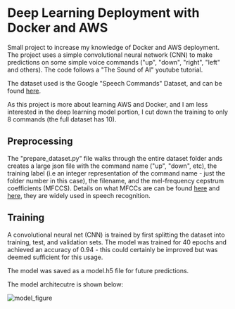 # Deep Learning Deployment with Docker and AWS

Small project to increase my knowledge of Docker and AWS deployment. 
The project uses a simple convolutional neural network (CNN) to make predictions on some simple voice commands ("up", "down", "right", "left" and others). The code follows a "The Sound of AI" youtube tutorial. 


The dataset used is the Google "Speech Commands" Dataset, and can be found [here](https://ai.googleblog.com/2017/08/launching-speech-commands-dataset.html). 

As this project is more about learning AWS and Docker, and I am less interested in the deep learning model portion, I cut down the training to only 8 commands (the full dataset has 10). 

## Preprocessing

The "prepare_dataset.py" file walks through the entire dataset folder ands creates a large json file with the command name ("up", "down", etc), the training label (i.e an integer representation of the command name - just the folder number in this case), the filename, and the mel-frequency cepstrum coefficients (MFCCS). Details on what MFCCs are can be found [here](https://medium.com/prathena/the-dummys-guide-to-mfcc-aceab2450fd) and [here](https://en.wikipedia.org/wiki/Mel-frequency_cepstrum), they are widely used in speech recognition. 


## Training 

A convolutional neural net (CNN) is trained by first splitting the dataset into training, test, and validation sets. The model was trained for 40 epochs and achieved an accuracy of 0.94 - this could certainly be improved but was deemed sufficient for this usage. 

The model was saved as a model.h5 file for future predictions. 

The model architecutre is shown below: 

![model_figure](https://user-images.githubusercontent.com/66977019/120940143-a0e82e00-c6d0-11eb-8994-adf87c96cbef.png)

